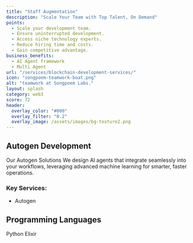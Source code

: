 ```yaml
---
title: "Staff Augmentation"
description: "Scale Your Team with Top Talent, On Demand"
points:
  - Scale your development team.
  - Ensure uninterrupted development.
  - Access niche technology experts.
  - Reduce hiring time and costs.
  - Gain competitive advantage.
business_benefits:
  - AI Agent framework
  - Multi Agent
url: "/services/blockchain-development-services/"
icon: "songpoem-teamwork-boat.png"
alt: "teamwork at Songpoem Labs."
layout: splash
category: web3
score: 72
header:
  overlay_color: "#000"
  overlay_filter: "0.2"
  overlay_image: /assets/images/bg-texture2.png
---
```

## Autogen Development

Our Autogen Solutions
We design AI agents that integrate seamlessly into your workflows, leveraging advanced machine learning for smarter, faster operations.

### Key Services:
- Autogen

## Programming Languages
Python
Elixir